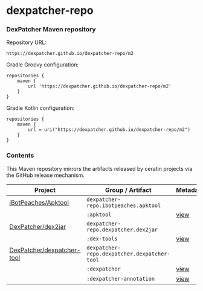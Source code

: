 # dexpatcher-repo
### DexPatcher Maven repository

Repository URL:
```
https://dexpatcher.github.io/dexpatcher-repo/m2
```

Gradle Groovy configuration:
```
repositories {
    maven {
        url 'https://dexpatcher.github.io/dexpatcher-repo/m2'
    }
}
```

Gradle Kotlin configuration:
```
repositories {
    maven {
        url = uri("https://dexpatcher.github.io/dexpatcher-repo/m2")
    }
}
```

### Contents

This Maven repository mirrors the artifacts released by ceratin projects via  the GitHub release mechanism.

| Project | Group / Artifact | Metadata | Files |
| - | - | - | - |
| [iBotPeaches/Apktool](https://github.com/iBotPeaches/Apktool) | `dexpatcher-repo.ibotpeaches.apktool` |
| | `:apktool` | [view](https://dexpatcher.github.io/dexpatcher-repo/m2/dexpatcher-repo/ibotpeaches/apktool/apktool/maven-metadata.xml) | [browse](https://github.com/DexPatcher/dexpatcher-repo/tree/master/m2/dexpatcher-repo/ibotpeaches/apktool/apktool) |
| [DexPatcher/dex2jar](https://github.com/DexPatcher/dex2jar) | `dexpatcher-repo.dexpatcher.dex2jar` |
| | `:dex-tools` | [view](https://dexpatcher.github.io/dexpatcher-repo/m2/dexpatcher-repo/dexpatcher/dex2jar/dex-tools/maven-metadata.xml) | [browse](https://github.com/DexPatcher/dexpatcher-repo/tree/master/m2/dexpatcher-repo/dexpatcher/dex2jar/dex-tools) |
| [DexPatcher/dexpatcher-tool](https://github.com/DexPatcher/dexpatcher-tool) | `dexpatcher-repo.dexpatcher.dexpatcher-tool` |
| | `:dexpatcher` | [view](https://dexpatcher.github.io/dexpatcher-repo/m2/dexpatcher-repo/dexpatcher/dexpatcher-tool/dexpatcher/maven-metadata.xml) | [browse](https://github.com/DexPatcher/dexpatcher-repo/tree/master/m2/dexpatcher-repo/dexpatcher/dexpatcher-tool/dexpatcher) |
| | `:dexpatcher-annotation` | [view](https://dexpatcher.github.io/dexpatcher-repo/m2/dexpatcher-repo/dexpatcher/dexpatcher-tool/dexpatcher-annotation/maven-metadata.xml) | [browse](https://github.com/DexPatcher/dexpatcher-repo/tree/master/m2/dexpatcher-repo/dexpatcher/dexpatcher-tool/dexpatcher-annotation) |
